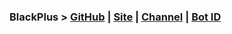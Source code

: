 
### BlackPlus > [GitHub](https://github.com/GrayHatP) | [Site](SmartTG.ir) |  [Channel](https://telegram.me/smarttg_ch) | [Bot ID](https;//telegram.me/smarttg)




